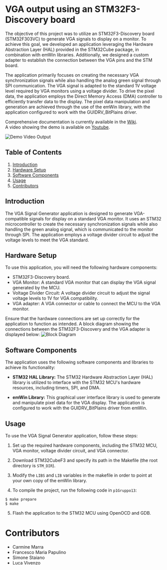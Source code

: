 # VGA output using an STM32F3-Discovery board
The objective of this project was to utilize an STM32F3-Discovery board (STM32F303VC) to generate VGA signals to display on a monitor. To achieve this goal, we developed an application leveraging the Hardware Abstraction Layer (HAL) provided in the STM32Cube package, in combination with emWin libraries. Additionally, we designed a custom adapter to establish the connection between the VGA pins and the STM board.

The application primarily focuses on creating the necessary VGA synchronization signals while also handling the analog green signal through SPI communication. The VGA signal is adapted to the standard 1V voltage level required by VGA monitors using a voltage divider. To drive the pixel data, the application employs the Direct Memory Access (DMA) controller to efficiently transfer data to the display. The pixel data manipulation and generation are achieved through the use of the emWin library, with the application configured to work with the GUIDRV_BitPlains driver.

Comprehensive documentation is currently available in the [Wiki](https://github.com/lucavivenzo/VGA-STM32F3-Discovery/wiki).  
A video showing the demo is available on [Youtube](https://www.youtube.com/watch?v=aGSfR4g1vQc).

![Demo Video Output](https://i.imgur.com/semI2Es.png)

## Table of Contents

1. [Introduction](#introduction)
2. [Hardware Setup](#hardware-setup)
3. [Software Components](#software-components)
4. [Usage](#usage)
5. [Contributors](#contributors)

## Introduction

The VGA Signal Generator application is designed to generate VGA-compatible signals for display on a standard VGA monitor. It uses an STM32 microcontroller to create the necessary synchronization signals while also handling the green analog signal, which is communicated to the monitor through SPI. The application employs a voltage divider circuit to adjust the voltage levels to meet the VGA standard.

## Hardware Setup

To use this application, you will need the following hardware components:

- STM32F3-Discovery board.
- VGA Monitor: A standard VGA monitor that can display the VGA signal generated by the MCU.
- Voltage Divider Circuit: A voltage divider circuit to adjust the signal voltage levels to 1V for VGA compatibility.
- VGA adapter: A VGA connector or cable to connect the MCU to the VGA monitor.

Ensure that the hardware connections are set up correctly for the application to function as intended. A block diagram showing the connections between the STM32F3-Discovery and the VGA adapter is displayed below:
![Block Diagram](https://i.imgur.com/hPxTZJF.jpeg)

## Software Components

The application uses the following software components and libraries to achieve its functionality:

- **STM32 HAL Library:** The STM32 Hardware Abstraction Layer (HAL) library is utilized to interface with the STM32 MCU's hardware resources, including timers, SPI, and DMA.

- **emWin Library:** This graphical user interface library is used to generate and manipulate pixel data for the VGA display. The application is configured to work with the GUIDRV_BitPlains driver from emWin.

## Usage

To use the VGA Signal Generator application, follow these steps:

1. Set up the required hardware components, including the STM32 MCU, VGA monitor, voltage divider circuit, and VGA connector.

2. Download STM32CubeF3 and specify its path in the Makefile (the root directory is `STM_DIR`).

3. Modify the `LIBS` and `LIB` variables in the makefile in order to point at your own copy of the emWin library.

4. To compile the project, run the following code in `p1Gruppo13`:
```
$ make prepare
$ make
```

5. Flash the application to the STM32 MCU using OpenOCD and GDB.

# Contributors
- Carmine Marra 
- Francesco Maria Papulino
- Simone Staiano 
- Luca Vivenzo
